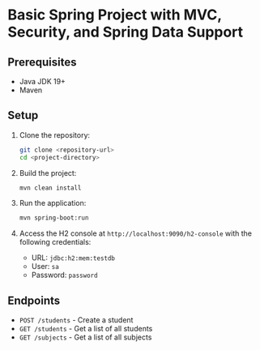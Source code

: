 # Basic Spring Project with MVC, Security, and Spring Data Support

## Prerequisites

- Java JDK 19+
- Maven

## Setup

1. Clone the repository:
    ```sh
    git clone <repository-url>
    cd <project-directory>
    ```

2. Build the project:
    ```sh
    mvn clean install
    ```

3. Run the application:
    ```sh
    mvn spring-boot:run
    ```

4. Access the H2 console at `http://localhost:9090/h2-console` with the following credentials:
    - URL: `jdbc:h2:mem:testdb`
    - User: `sa`
    - Password: `password`

## Endpoints

- `POST /students` - Create a student
- `GET /students` - Get a list of all students
- `GET /subjects` - Get a list of all subjects
